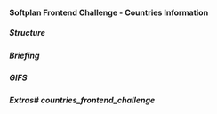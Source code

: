 #### Softplan Frontend Challenge - Countries Information

##### Structure
##### Briefing
##### GIFS
##### Extras# countries_frontend_challenge
